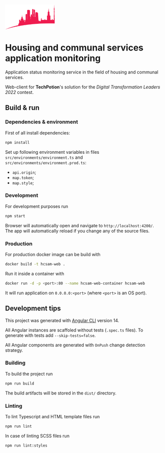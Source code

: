 <img src="src/assets/illustrations/contest-logo.svg" height="80" alt="">

# Housing and communal services application monitoring

Application status monitoring service in the field of housing and communal
services.

Web-client for __TechPotion__'s solution for the _Digital Transformation
Leaders 2022_ contest.

## Build & run

### Dependencies & environment

First of all install dependencies:

```sh
npm install
```

Set up following environment variables in files
`src/environments/environment.ts` and `src/environments/environment.prod.ts`:
- `api.origin`;
- `map.token`;
- `map.style`;

### Development

For development purposes run

```sh
npm start
```

Browser will automatically open and navigate to `http://localhost:4200/`. The
app will automatically reload if you change any of the source files.

### Production

For production docker image can be build with

```sh
docker build -t hcsam-web .
```


Run it inside a container with

```sh
docker run -d -p <port>:80 --name hcsam-web-container hcsam-web
```

It will run application on `0.0.0.0:<port>` (where `<port>` is an OS port).

## Development tips

This project was generated with [Angular
CLI](https://github.com/angular/angular-cli) version 14.

All Angular instances are scaffoled without tests (`.spec.ts` files). To
generate with tests add `--skip-tests=false`.

All Angular components are generated with `OnPush` change detection strategy.

### Building

To build the project run

```sh
npm run build
```

The build artifacts will be stored in the `dist/` directory.


### Linting

To lint Typescript and HTML template files run

```sh
npm run lint
```

In case of linting SCSS files run

```sh
npm run lint:styles
```
